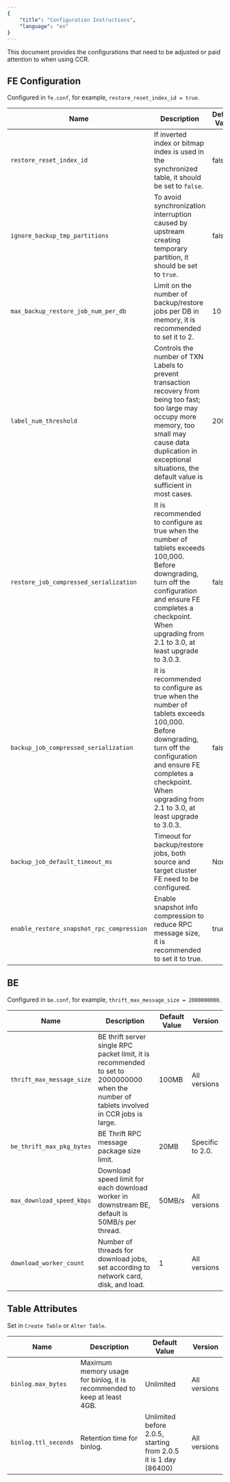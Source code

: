 ```yaml
---
{
    "title": "Configuration Instructions",
    "language": "en"
}
---
```


<!--
Licensed to the Apache Software Foundation (ASF) under one
or more contributor license agreements.  See the NOTICE file
distributed with this work for additional information
regarding copyright ownership.  The ASF licenses this file
to you under the Apache License, Version 2.0 (the
"License"); you may not use this file except in compliance
with the License.  You may obtain a copy of the License at

  http://www.apache.org/licenses/LICENSE-2.0

Unless required by applicable law or agreed to in writing,
software distributed under the License is distributed on an
"AS IS" BASIS, WITHOUT WARRANTIES OR CONDITIONS OF ANY
KIND, either express or implied.  See the License for the
specific language governing permissions and limitations
under the License.
-->

This document provides the configurations that need to be adjusted or paid attention to when using CCR.

## FE Configuration

Configured in `fe.conf`, for example, `restore_reset_index_id = true`.

| **Name**|**Description**|**Default Value**| **Version** |
|---|---|---|---|
|`restore_reset_index_id`|If inverted index or bitmap index is used in the synchronized table, it should be set to `false`.| false| Starting from 2.1.8 and 3.0.4. |
|`ignore_backup_tmp_partitions`|To avoid synchronization interruption caused by upstream creating temporary partition, it should be set to `true`.|false| Starting from 2.1.8 and 3.0.4. |
|`max_backup_restore_job_num_per_db`|Limit on the number of backup/restore jobs per DB in memory, it is recommended to set it to 2.|10 | All versions.|
|`label_num_threshold`|Controls the number of TXN Labels to prevent transaction recovery from being too fast; too large may occupy more memory, too small may cause data duplication in exceptional situations, the default value is sufficient in most cases.| 2000 | Starting from 2.1. |
|`restore_job_compressed_serialization`| It is recommended to configure as true when the number of tablets exceeds 100,000.<br /> Before downgrading, turn off the configuration and ensure FE completes a checkpoint.<br /> When upgrading from 2.1 to 3.0, at least upgrade to 3.0.3.|false| Starting from 2.1.8 and 3.0.3.|
|`backup_job_compressed_serialization`| It is recommended to configure as true when the number of tablets exceeds 100,000.<br /> Before downgrading, turn off the configuration and ensure FE completes a checkpoint.<br /> When upgrading from 2.1 to 3.0, at least upgrade to 3.0.3.|false| Starting from 2.1.8 and 3.0.3.|
|`backup_job_default_timeout_ms`|Timeout for backup/restore jobs, both source and target cluster FE need to be configured.|None|Set according to requirements|
|`enable_restore_snapshot_rpc_compression`|Enable snapshot info compression to reduce RPC message size, it is recommended to set it to true.| true | Starting from 2.1.8 and 3.0.3. |


## BE

Configured in `be.conf`, for example, `thrift_max_message_size = 2000000000`.

| **Name**|**Description**|**Default Value**| **Version** |
|---|---|---|---|
|`thrift_max_message_size`|BE thrift server single RPC packet limit, it is recommended to set to 2000000000 when the number of tablets involved in CCR jobs is large.|100MB| All versions |
|`be_thrift_max_pkg_bytes`|BE Thrift RPC message package size limit.|20MB| Specific to 2.0.| All versions |
|`max_download_speed_kbps`|Download speed limit for each download worker in downstream BE, default is 50MB/s per thread.|50MB/s| All versions |
|`download_worker_count`|Number of threads for download jobs, set according to network card, disk, and load.| 1 | All versions |


## Table Attributes

Set in `Create Table` or `Alter Table`.

| **Name**|**Description**|**Default Value**| **Version** |
|---|---|---|---|
|`binlog.max_bytes`|Maximum memory usage for binlog, it is recommended to keep at least 4GB.|Unlimited| All versions |
|`binlog.ttl_seconds`|Retention time for binlog.| Unlimited before 2.0.5, starting from 2.0.5 it is 1 day (86400)| All versions |
